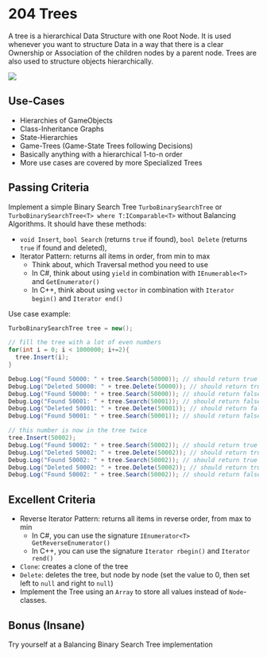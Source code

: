 # 204 Trees

A tree is a hierarchical Data Structure with one Root Node. It is used whenever you want to structure Data in a way that there is a clear Ownership or Association of the children nodes by a parent node. Trees are also used to structure objects hierarchically.

<img src="https://www.tutorialspoint.com/data_structures_algorithms/images/binary_tree.jpg">

## Use-Cases
- Hierarchies of GameObjects
- Class-Inheritance Graphs
- State-Hierarchies
- Game-Trees (Game-State Trees following Decisions)
- Basically anything with a hierarchical 1-to-n order
- More use cases are covered by more Specialized Trees

## Passing Criteria
Implement a simple Binary Search Tree `TurboBinarySearchTree` or `TurboBinarySearchTree<T> where T:IComparable<T>` without Balancing Algorithms. It should have these methods:

- `void Insert`, `bool Search` (returns `true` if found), `bool Delete` (returns `true` if found and deleted), 
- Iterator Pattern: returns all items in order, from min to max
  - Think about, which Traversal method you need to use
  - In C#, think about using `yield` in combination with `IEnumerable<T>` and `GetEnumerator()`
  - In C++, think about using `vector` in combination with `Iterator begin()` and `Iterator end()`

Use case example:
```csharp
TurboBinarySearchTree tree = new();

// fill the tree with a lot of even numbers
for(int i = 0; i < 1000000; i+=2){
  tree.Insert(i);
}

Debug.Log("Found 50000: " + tree.Search(50000)); // should return true
Debug.Log("Deleted 50000: " + tree.Delete(50000)); // should return true
Debug.Log("Found 50000: " + tree.Search(50000)); // should return false
Debug.Log("Found 50001: " + tree.Search(50001)); // should return false
Debug.Log("Deleted 50001: " + tree.Delete(50001)); // should return false
Debug.Log("Found 50001: " + tree.Search(50001)); // should return false

// this number is now in the tree twice
tree.Insert(50002);
Debug.Log("Found 50002: " + tree.Search(50002)); // should return true
Debug.Log("Deleted 50002: " + tree.Delete(50002)); // should return true
Debug.Log("Found 50002: " + tree.Search(50002)); // should return true
Debug.Log("Deleted 50002: " + tree.Delete(50002)); // should return true
Debug.Log("Found 50002: " + tree.Search(50002)); // should return false
```

## Excellent Criteria
- Reverse Iterator Pattern: returns all items in reverse order, from max to min
  - In C#, you can use the signature `IEnumerator<T> GetReverseEnumerator()`
  - In C++, you can use the signature `Iterator rbegin()` and `Iterator rend()`
- `Clone`: creates a clone of the tree
- `Delete`: deletes the tree, but node by node (set the value to 0, then set left to `null` and right to `null`)
- Implement the Tree using an `Array` to store all values instead of `Node`-classes.

## Bonus (Insane)

Try yourself at a Balancing Binary Search Tree implementation
